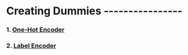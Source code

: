 # Creating Dummies ----------------

### 1. <a href = "https://github.com/sameeksharathi/Machine-Learning-Lab/blob/master/Creating%20Dummies/Imputer%20for%20Misiing%20Values%20and%20One%20Hot%20Encoder%20and%20Label%20Encoder%20for%20creating%20Dummies.ipynb">One-Hot Encoder</a>

### 2. <a href = "https://github.com/sameeksharathi/Machine-Learning-Lab/blob/master/Creating%20Dummies/Imputer%20for%20Misiing%20Values%20and%20One%20Hot%20Encoder%20and%20Label%20Encoder%20for%20creating%20Dummies.ipynb">Label Encoder</a> 
